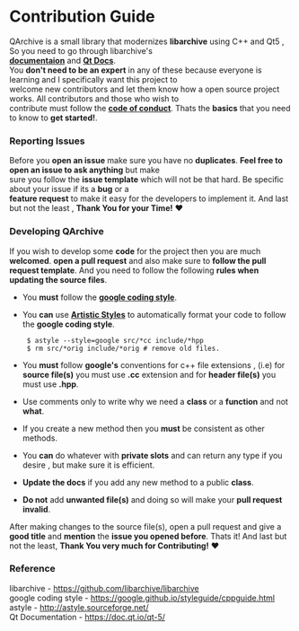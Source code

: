 # Contribution Guide

QArchive is a small library that modernizes **libarchive** using C++ and Qt5 , So you need to go through libarchive's   
**[documentaion](https://github.com/libarchive/libarchive/wiki)** and **[Qt Docs](https://doc.qt.io/qt-5/)**.   
You **don't need to be an expert** in any of these because everyone is learning and I specifically want this project to   
welcome new contributors and let them know how a open source project works. All contributors and those who wish to   
contribute must follow the **[code of conduct](CODE_OF_CONDUCT.md)**. Thats the **basics** that you need to know to **get started!**.


### Reporting Issues

Before you **open an issue** make sure you have no **duplicates**. **Feel free to open an issue to ask anything** but make   
sure you follow the **issue template** which will not be that hard. Be specific about your issue if its a **bug** or a   
**feature request** to make it easy for the developers to implement it. And last but not the least , **Thank You for your Time!** :heart:

### Developing QArchive

If you wish to develop some **code** for the project then you are much **welcomed**.
**open a pull request** and also make sure to **follow the pull request template**. And you need to follow the following **rules when updating the source files**.

 * You **must** follow the **[google coding style](https://google.github.io/styleguide/cppguide.html)**.
 * You **can** use **[Artistic Styles](http://astyle.sourceforge.net/)** to automatically format your code to follow the
   **google coding style**.   
   ```
    $ astyle --style=google src/*cc include/*hpp
    $ rm src/*orig include/*orig # remove old files.
   ```
   
 * You **must** follow **google's** conventions for c++ file extensions , (i.e) for **source file(s)** you must use **.cc**
   extension and for **header file(s)** you must use **.hpp**.
 * Use comments only to write why we need a **class** or a **function** and not **what**.
 * If you create a new method then you **must** be consistent as other methods.
 * You **can** do whatever with **private slots** and can return any type if you desire , but make sure it is efficient.
 * **Update the docs** if you add any new method to a public **class**.
 * **Do not** add **unwanted file(s)** and doing so will make your **pull request invalid**.
 
After making changes to the source file(s), open a pull request and give a **good title** and **mention** the **issue you opened before**. Thats it! And last but not the least, **Thank You very much for Contributing!** :heart:

### Reference

libarchive - https://github.com/libarchive/libarchive   
google coding style - https://google.github.io/styleguide/cppguide.html  
astyle - http://astyle.sourceforge.net/   
Qt Documentation - https://doc.qt.io/qt-5/
